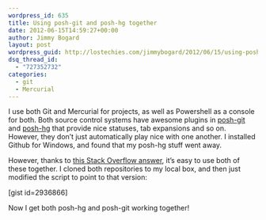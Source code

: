 ```yaml
---
wordpress_id: 635
title: Using posh-git and posh-hg together
date: 2012-06-15T14:59:27+00:00
author: Jimmy Bogard
layout: post
wordpress_guid: http://lostechies.com/jimmybogard/2012/06/15/using-posh-git-and-posh-hg-together/
dsq_thread_id:
  - "727352732"
categories:
  - git
  - Mercurial
---
```

I use both Git and Mercurial for projects, as well as Powershell as a console for both. Both source control systems have awesome plugins in [posh-git](https://github.com/dahlbyk/posh-git) and [posh-hg](https://github.com/JeremySkinner/posh-hg) that provide nice statuses, tab expansions and so on. However, they don’t just automatically play nice with one another. I installed Github for Windows, and found that my posh-hg stuff went away.

However, thanks to [this Stack Overflow answer](http://stackoverflow.com/questions/4500134/posh-git-and-posh-hg-together), it’s easy to use both of these together. I cloned both repositories to my local box, and then just modified the script to point to that version:

[gist id=2936866]

Now I get both posh-hg and posh-git working together!
